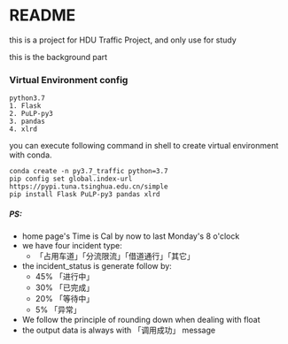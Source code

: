 # README

this is a project for HDU Traffic Project, and only use for study

this is the background part

### Virtual Environment config
```
python3.7
1. Flask
2. PuLP-py3
3. pandas
4. xlrd
```
you can execute following command in shell to create virtual environment with conda.
```
conda create -n py3.7_traffic python=3.7
pip config set global.index-url https://pypi.tuna.tsinghua.edu.cn/simple
pip install Flask PuLP-py3 pandas xlrd
```

##### PS:
* home page's Time is Cal by now to last Monday's 8 o'clock
* we have four incident type:
    * 「占用车道」「分流限流」「借道通行」「其它」
* the incident_status is generate follow by: 
    * 45% 「进行中」
    * 30% 「已完成」
    * 20% 「等待中」
    * 5%  「异常」
* We follow the principle of rounding down when dealing with float
* the output data is always with 「调用成功」 message